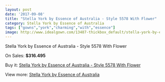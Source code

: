 ```yaml
---
layout: post
date: '2017-09-08'
title: "Stella York by Essence of Australia - Style 5578 With Flower"
category: Stella York by Essence of Australia
tags: ["gowns","york","charming","with","essence"]
image: http://www.idealgown.com/13487-thickbox_default/stella-york-by-essence-of-australia-style-5578-with-flower.jpg
---
```

Stella York by Essence of Australia - Style 5578 With Flower

On Sales: **$316.495**
<a href="https://www.idealgown.com/en/stella-york-by-essence-of-australia/5421-stella-york-by-essence-of-australia-style-5578-with-flower.html"><amp-img layout="responsive" width="600" height="600" src="//www.idealgown.com/13487-thickbox_default/stella-york-by-essence-of-australia-style-5578-with-flower.jpg" alt="Stella York by Essence of Australia - Style 5578 With Flower 0" /></a>
<a href="https://www.idealgown.com/en/stella-york-by-essence-of-australia/5421-stella-york-by-essence-of-australia-style-5578-with-flower.html"><amp-img layout="responsive" width="600" height="600" src="//www.idealgown.com/13488-thickbox_default/stella-york-by-essence-of-australia-style-5578-with-flower.jpg" alt="Stella York by Essence of Australia - Style 5578 With Flower 1" /></a>
<a href="https://www.idealgown.com/en/stella-york-by-essence-of-australia/5421-stella-york-by-essence-of-australia-style-5578-with-flower.html"><amp-img layout="responsive" width="600" height="600" src="//www.idealgown.com/13486-thickbox_default/stella-york-by-essence-of-australia-style-5578-with-flower.jpg" alt="Stella York by Essence of Australia - Style 5578 With Flower 2" /></a>

Buy it: [Stella York by Essence of Australia - Style 5578 With Flower](https://www.idealgown.com/en/stella-york-by-essence-of-australia/5421-stella-york-by-essence-of-australia-style-5578-with-flower.html "Stella York by Essence of Australia - Style 5578 With Flower")

View more: [Stella York by Essence of Australia](https://www.idealgown.com/en/79-stella-york-by-essence-of-australia "Stella York by Essence of Australia")